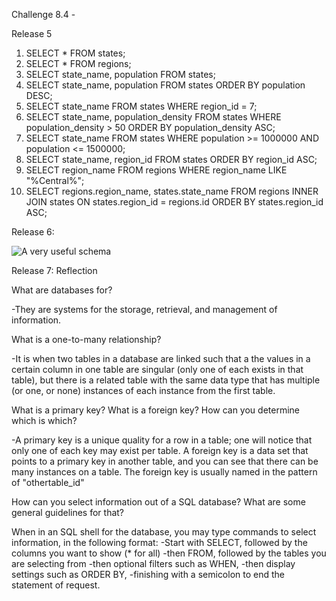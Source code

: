 Challenge 8.4 -

Release 5

1) SELECT * FROM states;
2) SELECT * FROM regions;
3) SELECT state_name, population FROM states;
4) SELECT state_name, population FROM states ORDER BY population DESC;
5) SELECT state_name FROM states WHERE region_id = 7;
6) SELECT state_name, population_density FROM states WHERE population_density > 50 ORDER BY population_density ASC;
7) SELECT state_name FROM states WHERE population >= 1000000 AND population <= 1500000;
8) SELECT state_name, region_id FROM states ORDER BY region_id ASC;
9) SELECT region_name FROM regions WHERE region_name LIKE "%Central%";
10) SELECT regions.region_name, states.state_name FROM regions INNER JOIN states ON states.region_id = regions.id ORDER BY states.region_id ASC;

Release 6:

<img scr="Outfit_schema.png" alt="A very useful schema">

Release 7: Reflection

What are databases for?

-They are systems for the storage, retrieval, and management of information.

What is a one-to-many relationship?

-It is when two tables in a database are linked such that a the values in a certain column in one table are singular (only one of each exists in that table), but there is a related table with the same data type that has multiple (or one, or none) instances of each instance from the first table.

What is a primary key? What is a foreign key? How can you determine which is which?

-A primary key is a unique quality for a row in a table; one will notice that only one of each key may exist per table. A foreign key is a data set that points to a primary key in another table, and you can see that there can be many instances on a table. The foreign key is usually named in the pattern of "othertable_id"

How can you select information out of a SQL database? What are some general guidelines for that?

When in an SQL shell for the database, you may type commands to select information, in the following format:
-Start with SELECT, followed by the columns you want to show (* for all)
-then FROM, followed by the tables you are selecting from
-then optional filters such as WHEN,
-then display settings such as ORDER BY,
-finishing with a semicolon to end the statement of request.